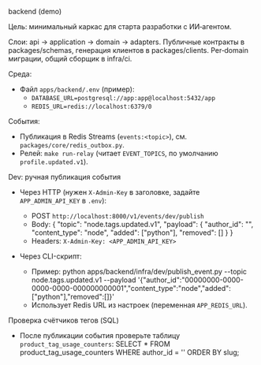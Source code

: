 backend (demo)

Цель: минимальный каркас для старта разработки с ИИ‑агентом.

Слои: api → application → domain → adapters. Публичные контракты в packages/schemas, генерация клиентов в packages/clients. Per‑domain миграции, общий сборщик в infra/ci.

Среда:
- Файл `apps/backend/.env` (пример):
  - `DATABASE_URL=postgresql://app:app@localhost:5432/app`
  - `REDIS_URL=redis://localhost:6379/0`

События:
- Публикация в Redis Streams (`events:<topic>`), см. `packages/core/redis_outbox.py`.
- Релей: `make run-relay` (читает `EVENT_TOPICS`, по умолчанию `profile.updated.v1`).

Dev: ручная публикация события
- Через HTTP (нужен `X-Admin-Key` в заголовке, задайте `APP_ADMIN_API_KEY` в `.env`):
  - POST `http://localhost:8000/v1/events/dev/publish`
  - Body:
    { "topic": "node.tags.updated.v1", "payload": { "author_id": "<uuid>", "content_type": "node", "added": ["python"], "removed": [] } }
  - Headers: `X-Admin-Key: <APP_ADMIN_API_KEY>`

- Через CLI-скрипт:
  - Пример:
    python apps/backend/infra/dev/publish_event.py --topic node.tags.updated.v1 --payload '{"author_id":"00000000-0000-0000-0000-000000000001","content_type":"node","added":["python"],"removed":[]}'
  - Использует Redis URL из настроек (переменная `APP_REDIS_URL`).

Проверка счётчиков тегов (SQL)
- После публикации события проверьте таблицу `product_tag_usage_counters`:
  SELECT * FROM product_tag_usage_counters WHERE author_id = '<uuid>' ORDER BY slug;
